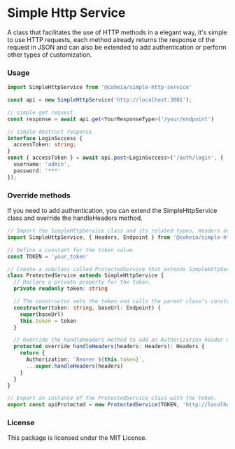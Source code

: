 # **Simple Http Service**

A class that facilitates the use of HTTP methods in a elegant way, it's simple to use HTTP requests, each method already returns the response of the request in JSON and can also be extended to add authentication or perform other types of customization.

### **Usage**

```typescript
import SimpleHttpService from '@coheia/simple-http-service'

const api = new SimpleHttpService('http://localhost:3001');

// simple get request
const response = await api.get<YourResponseType>('/your/endpoint')

// simple destruct response
interface LoginSuccess {
  accessToken: string;
}
const { accessToken } = await api.post<LoginSuccess>('/auth/login', {
  username: 'admin',
  password: '***'
});
```

### **Override methods**

If you need to add authentication, you can extend the SimpleHttpService class and override the handleHeaders method.

```typescript
// Import the SimpleHttpService class and its related types, Headers and Endpoint.
import SimpleHttpService, { Headers, Endpoint } from '@coheia/simple-http-service'

// Define a constant for the token value.
const TOKEN = 'your_token'

// Create a subclass called ProtectedService that extends SimpleHttpService.
class ProtectedService extends SimpleHttpService {
  // Declare a private property for the token.
  private readonly token: string

  // The constructor sets the token and calls the parent class's constructor with the base URL.
  constructor(token: string, baseUrl: Endpoint) {
    super(baseUrl)
    this.token = token
  }

  // Override the handleHeaders method to add an Authorization header with the token.
  protected override handleHeaders(headers: Headers): Headers {
    return {
      Authorization: `Bearer ${this.token}`,
      ...super.handleHeaders(headers)
    }
  }
}

// Export an instance of the ProtectedService class with the token.
export const apiProtected = new ProtectedService(TOKEN, 'http://localhost:3001')
```

### **License**

This package is licensed under the MIT License.
